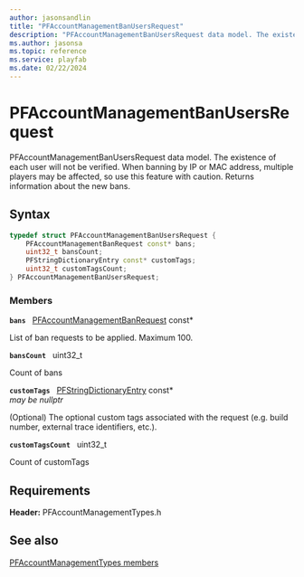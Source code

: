 ```yaml
---
author: jasonsandlin
title: "PFAccountManagementBanUsersRequest"
description: "PFAccountManagementBanUsersRequest data model. The existence of each user will not be verified. When banning by IP or MAC address, multiple players may be affected, so use this feature with caution. Returns information about the new bans."
ms.author: jasonsa
ms.topic: reference
ms.service: playfab
ms.date: 02/22/2024
---
```


# PFAccountManagementBanUsersRequest  

PFAccountManagementBanUsersRequest data model. The existence of each user will not be verified. When banning by IP or MAC address, multiple players may be affected, so use this feature with caution. Returns information about the new bans.  

## Syntax  
  
```cpp
typedef struct PFAccountManagementBanUsersRequest {  
    PFAccountManagementBanRequest const* bans;  
    uint32_t bansCount;  
    PFStringDictionaryEntry const* customTags;  
    uint32_t customTagsCount;  
} PFAccountManagementBanUsersRequest;  
```
  
### Members  
  
**`bans`** &nbsp; [PFAccountManagementBanRequest](pfaccountmanagementbanrequest.md) const*  
  
List of ban requests to be applied. Maximum 100.
  
**`bansCount`** &nbsp; uint32_t  
  
Count of bans
  
**`customTags`** &nbsp; [PFStringDictionaryEntry](../../pftypes/structs/pfstringdictionaryentry.md) const*  
*may be nullptr*  
  
(Optional) The optional custom tags associated with the request (e.g. build number, external trace identifiers, etc.).
  
**`customTagsCount`** &nbsp; uint32_t  
  
Count of customTags
  
  
## Requirements  
  
**Header:** PFAccountManagementTypes.h
  
## See also  
[PFAccountManagementTypes members](../pfaccountmanagementtypes_members.md)  

  
  
